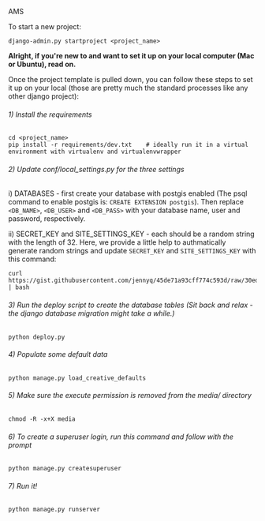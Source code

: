 AMS

To start a new  project: 

    django-admin.py startproject <project_name>


**Alright, if you're new to  and want to set it up on your local computer (Mac or Ubuntu), read on.**

Once the project template is pulled down, you can follow these steps to set it up on your local (those are pretty much the standard processes like any other django project):

###### 1) Install the requirements
    
    cd <project_name>
    pip install -r requirements/dev.txt    # ideally run it in a virtual environment with virtualenv and virtualenvwrapper
    
    
###### 2) Update conf/local_settings.py for the three settings

i) DATABASES - first create your database with postgis enabled (The psql command to enable postgis is: `CREATE EXTENSION postgis`). Then replace `<DB_NAME>`, `<DB_USER>` and `<DB_PASS>` with your database name, user and password, respectively.

ii) SECRET_KEY and SITE_SETTINGS_KEY  - each should be a random string with the length of 32. Here, we provide a little help to authmatically generate random strings and update `SECRET_KEY` and `SITE_SETTINGS_KEY` with this command:


    curl https://gist.githubusercontent.com/jennyq/45de71a93cff774c593d/raw/30ede14eb133de66cc839cc0458a1e915368534e/setup_keys.sh | bash

    
###### 3) Run the deploy script to create the database tables (Sit back and relax - the django database migration might take a while.)

    python deploy.py
    
###### 4) Populate some default data

    python manage.py load_creative_defaults
    
    
###### 5) Make sure the execute permission is removed from the media/ directory

	chmod -R -x+X media
    
###### 6) To create a superuser login, run this command and follow with the prompt

    python manage.py createsuperuser
   
###### 7) Run it!

    python manage.py runserver
    
